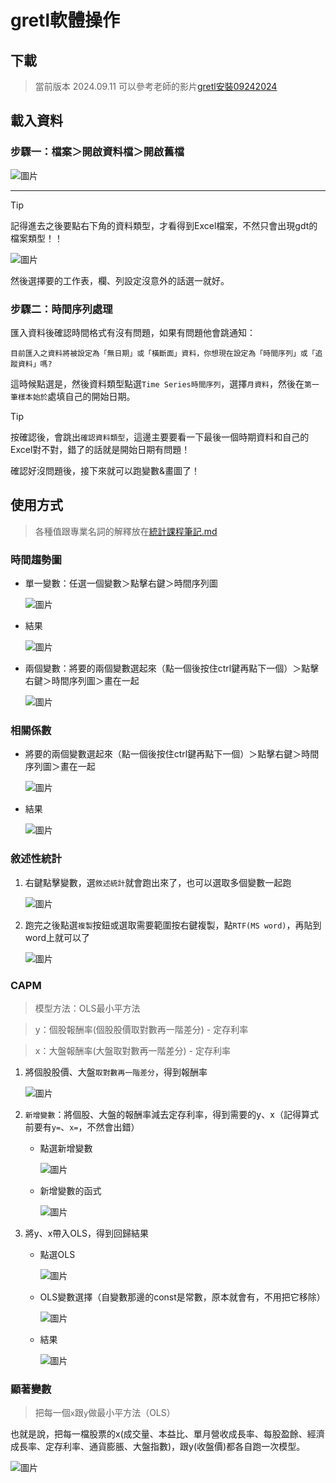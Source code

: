 # gretl軟體操作
## 下載
> 當前版本 2024.09.11
> 可以參考老師的影片[gretl安裝09242024](https://drive.google.com/drive/folders/12KGQbnlDbApz-iUDitjy8iSOwaNKcqK_)

## 載入資料
### 步驟一：檔案＞開啟資料檔＞開啟舊檔

 ![圖片](期末作業/跑gretl程式資料/md圖片/1.png)

-----

> [!TIP]
> 記得進去之後要點右下角的資料類型，才看得到Excel檔案，不然只會出現gdt的檔案類型！！
   
 ![圖片](期末作業/跑gretl程式資料/md圖片/2.png)

然後選擇要的工作表，欄、列設定沒意外的話選一就好。

### 步驟二：時間序列處理
匯入資料後確認時間格式有沒有問題，如果有問題他會跳通知：

```
目前匯入之資料將被設定為「無日期」或「橫斷面」資料，你想現在設定為「時間序列」或「追蹤資料」嗎?
```

這時候點選是，然後資料類型點選```Time Series時間序列```，選擇```月資料```，然後在```第一筆樣本始於```處填自己的開始日期。

> [!TIP]
> 按確認後，會跳出```確認資料類型```，這邊主要要看一下最後一個時期資料和自己的Excel對不對，錯了的話就是開始日期有問題！

確認好沒問題後，接下來就可以跑變數&畫圖了！

## 使用方式
> 各種值跟專業名詞的解釋放在[統計課程筆記.md](/統計課程筆記.md)
### 時間趨勢圖
- 單一變數：任選一個變數＞點擊右鍵＞時間序列圖

  ![圖片](期末作業/跑gretl程式資料/md圖片/3.png)

- 結果

  ![圖片](期末作業/跑gretl程式資料/md圖片/4.png)

- 兩個變數：將要的兩個變數選起來（點一個後按住ctrl鍵再點下一個）＞點擊右鍵＞時間序列圖＞畫在一起

  ![圖片](期末作業/跑gretl程式資料/md圖片/5.png)

### 相關係數
- 將要的兩個變數選起來（點一個後按住ctrl鍵再點下一個）＞點擊右鍵＞時間序列圖＞畫在一起

  ![圖片](期末作業/跑gretl程式資料/md圖片/6.png)

- 結果

  ![圖片](期末作業/跑gretl程式資料/md圖片/7.png)
  
### 敘述性統計
1. 右鍵點擊變數，選```敘述統計```就會跑出來了，也可以選取多個變數一起跑

   ![圖片](期末作業/跑gretl程式資料/md圖片/8.png)
   
2. 跑完之後點選```複製```按鈕或選取需要範圍按右鍵複製，點```RTF(MS word)```，再貼到word上就可以了

   ![圖片](期末作業/跑gretl程式資料/md圖片/9.png)

### CAPM
> 模型方法：OLS最小平方法

> y：個股報酬率(個股股價取對數再一階差分) - 定存利率

> x：大盤報酬率(大盤取對數再一階差分) - 定存利率
1. 將個股股價、大盤```取對數再一階差分```，得到報酬率

   ![圖片](期末作業/跑gretl程式資料/md圖片/10.png)

2. ```新增變數```：將個股、大盤的報酬率減去定存利率，得到需要的y、x（記得算式前要有```y=```、```x=```，不然會出錯）
   - 點選新增變數

     ![圖片](期末作業/跑gretl程式資料/md圖片/11.png)

   - 新增變數的函式

     ![圖片](期末作業/跑gretl程式資料/md圖片/12.png)

3. 將y、x帶入OLS，得到回歸結果
   - 點選OLS
     
     ![圖片](期末作業/跑gretl程式資料/md圖片/13.png)
     
   - OLS變數選擇（自變數那邊的const是常數，原本就會有，不用把它移除）
     
     ![圖片](期末作業/跑gretl程式資料/md圖片/14.png)

   - 結果

     ![圖片](期末作業/跑gretl程式資料/md圖片/15.png)
   
### 顯著變數
> 把每一個```x```跟```y```做最小平方法（OLS）

也就是說，把每一檔股票的x(成交量、本益比、單月營收成長率、每股盈餘、經濟成長率、定存利率、通貨膨脹、大盤指數)，跟y(收盤價)都各自跑一次模型。

 ![圖片](期末作業/跑gretl程式資料/md圖片/16.png)

